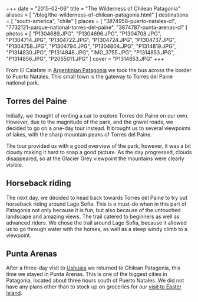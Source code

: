 +++
date    = "2015-02-06"
title   = "The Wilderness of Chilean Patagonia"
aliases = [ "/blog/the-wilderness-of-chilean-patagonia.html" ]
destinations = [ "south-america", "chile" ]
places  = [
  "3874958-puerto-natales-cl", "7732121-parque-national-torres-del-paine",
  "3874787-punta-arenas-cl"
]
photos = [
  "P1304689.JPG", "P1304696.JPG", "P1304708.JPG", "P1304714.JPG", "P1304722.JPG",
  "P1304724.JPG", "P1304737.JPG", "P1304758.JPG", "P1304794.JPG", "P1304804.JPG",
  "P1314819.JPG", "P1314830.JPG", "P1314848.JPG", "IMG_3755.JPG", "P1314853.JPG",
  "P1314856.JPG", "P2055011.JPG"
]
cover = "P1314853.JPG"
+++

From El Calafate in [Argentinian Patagonia](/blog/trekking-in-argentinian-patagonia.html) we took the bus across the border to Puerto Natales. This small town is the gateway to Torres del Paine national park.
<!--more-->
## Torres del Paine
Initially, we thought of renting a car to explore Torres del Paine on our own. However, due to the magnitude of the park, and the gravel roads, we decided to go on a one-day tour instead. It brought us to several viewpoints of lakes, with the sharp mountain peaks of Torres del Paine.

The tour provided us with a good overview of the park, however, it was a bit cloudy making it hard to snap a good picture. As the day progressed, clouds disappeared, so at the Glacier Grey viewpoint the mountains were clearly visible.

## Horseback riding
The next day, we decided to head back towards Torres del Paine to try out horseback riding around Lago Sofia. This is a must-do when in this part of Patagonia not only because it is fun, but also because of the untouched landscape and amazing views. The trail catered to beginners as well as advanced riders. We chose the trail around Lago Sofia, because it allowed us to go through water with the horses, as well as a steep windy climb to a viewpoint.

## Punta Arenas
After a three-day visit to [Ushuaia](/blog/trekking-in-argentinian-patagonia.html) we returned to Chilean Patagonia, this time we stayed in Punta Arenas. This is one of the biggest cities in Patagonia, located about three hours south of Puerto Natales. We did not have any plans other than to stock up on groceries for our [visit to Easter Island](/blog/the-next-extreme.html).